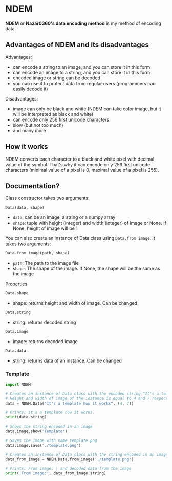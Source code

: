 # NDEM

**NDEM** or **Nazar0360's data encoding method** is my method of encoding data.

## Advantages of NDEM and its disadvantages

Advantages:

* can encode a string to an image, and you can store it in this form
* can encode an image to a string, and you can store it in this form
* encoded image or string can be decoded
* you can use it to protect data from regular users (programmers can easily decode it)

Disadvantages:

* image can only be black and white (NDEM can take color image, but it will be interpreted as black and white)
* can encode only 256 first unicode characters
* slow (but not too much)
* and many more

## How it works

NDEM converts each character to a black and white pixel with decimal value of the symbol. That's why it can encode
only 256 first unicode characters (minimal value of a pixel is 0, maximal value of a pixel is 255).

## Documentation?

Class constructor takes two arguments:

```python
Data(data, shape)
```

* `data`: can be an image, a string or a numpy array
* `shape`: tuple with height (integer) and width (integer) of image or None. If None, height of image will be 1

You can also create an instance of Data class using `Data.from_image`. It takes two arguments:

```python
Data.from_image(path, shape)
```

* `path`: The path to the image file
* `shape`: The shape of the image. If None, the shape will be the same as the image

Properties

```python
Data.shape
```

* shape: returns height and width of image. Can be changed

```python
Data.string
```

* string: returns decoded string

```python
Data.image
```

* image: returns decoded image

```python
Data.data
```

* string: returns data of an instance. Can be changed

### Template

```python
import NDEM

# Creates an instance of Data class with the encoded string "It's a template how it works. 
# Height and width of image of the instance is equal to 4 and 7 respectively"
data = NDEM.Data("It's a template how it works", (4, 7))

# Prints: It's a template how it works.
print(data.string)

# Shows the string encoded in an image
data.image.show('Template')

# Saves the image with name template.png
data.image.save('./template.png')

# Creates an instance of Data class with the string encoded in an image (keeps the shape of the image)
data_from_image = NDEM.Data.from_image('./template.png')

# Prints: From image: | and decoded data from the image
print('From image:', data_from_image.string)
```